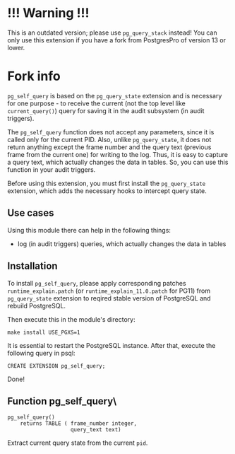 # !!! Warning !!!

This is an outdated version; please use `pg_query_stack` instead! You can only use this extension if you have a fork from PostgresPro of version 13 or lower.

# Fork info
`pg_self_query` is based on the `pg_query_state` extension and is necessary for one purpose - to receive the current (not the top level like `current_query()`) query for saving it in the audit subsystem (in audit triggers).

The `pg_self_query` function does not accept any parameters, since it is called only for the current PID. 
Also, unlike `pg_query_state`, it does not return anything except the frame number and the query text (previous frame from the current one) for writing to the log. 
Thus, it is easy to capture a query text, which actually changes the data in tables.
So, you can use this function in your audit triggers.

Before using this extension, you must first install the `pg_query_state` extension, which adds the necessary hooks to intercept query state.

## Use cases
Using this module there can help in the following things:
 - log (in audit triggers) queries, which actually changes the data in tables

## Installation
To install `pg_self_query`, please apply corresponding patches `runtime_explain.patch` (or `runtime_explain_11.0.patch` for PG11) from `pg_query_state` extension to reqired stable version of PostgreSQL and rebuild PostgreSQL.


Then execute this in the module's directory:
```
make install USE_PGXS=1
```
It is essential to restart the PostgreSQL instance. After that, execute the following query in psql:
```
CREATE EXTENSION pg_self_query;
```
Done!

## Function pg\_self\_query\
```plpgsql
pg_self_query()
	returns TABLE ( frame_number integer,
	                query_text text)
```
Extract current query state from the current `pid`.